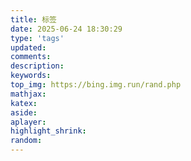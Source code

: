 ```yaml
---
title: 标签
date: 2025-06-24 18:30:29
type: 'tags'
updated:
comments:
description:
keywords:
top_img: https://bing.img.run/rand.php
mathjax:
katex:
aside:
aplayer:
highlight_shrink:
random:
---
```


